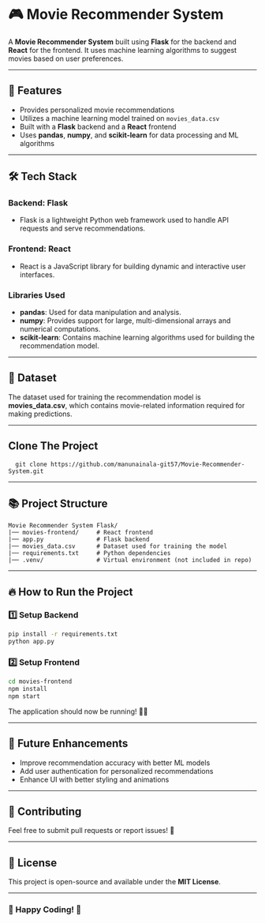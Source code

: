 # 🎮 Movie Recommender System

A **Movie Recommender System** built using **Flask** for the backend and **React** for the frontend. It uses machine learning algorithms to suggest movies based on user preferences.

---

## 🚀 Features
- Provides personalized movie recommendations
- Utilizes a machine learning model trained on `movies_data.csv`
- Built with a **Flask** backend and a **React** frontend
- Uses **pandas**, **numpy**, and **scikit-learn** for data processing and ML algorithms

---

## 🛠️ Tech Stack

### **Backend: Flask**
- Flask is a lightweight Python web framework used to handle API requests and serve recommendations.

### **Frontend: React**
- React is a JavaScript library for building dynamic and interactive user interfaces.

### **Libraries Used**
- **pandas**: Used for data manipulation and analysis.
- **numpy**: Provides support for large, multi-dimensional arrays and numerical computations.
- **scikit-learn**: Contains machine learning algorithms used for building the recommendation model.

---

## 💂️ Dataset
The dataset used for training the recommendation model is **movies_data.csv**, which contains movie-related information required for making predictions.

---

## Clone The Project
```
  git clone https://github.com/manunainala-git57/Movie-Recommender-System.git
```
---

## 📚 Project Structure
```
Movie Recommender System Flask/
|── movies-frontend/     # React frontend
|── app.py               # Flask backend
|── movies_data.csv      # Dataset used for training the model
|── requirements.txt     # Python dependencies
|── .venv/               # Virtual environment (not included in repo)
```

---

## 🔥 How to Run the Project

### **1️⃣ Setup Backend**
```sh
pip install -r requirements.txt
python app.py
```

### **2️⃣ Setup Frontend**
```sh
cd movies-frontend
npm install
npm start
```

The application should now be running! 🎥🍿  

---

## 📌 Future Enhancements
- Improve recommendation accuracy with better ML models
- Add user authentication for personalized recommendations
- Enhance UI with better styling and animations

---

## 🤝 Contributing
Feel free to submit pull requests or report issues! 🚀

---

## 🐝 License
This project is open-source and available under the **MIT License**.

---

### 🎉 Happy Coding! 🚀

